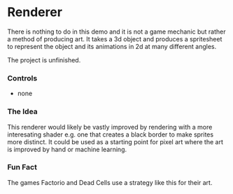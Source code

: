 # Renderer

There is nothing to do in this demo and it is not a game mechanic but rather a 
method of producing art. It takes a 3d object and produces a spritesheet to 
represent the object and its animations in 2d at many different angles.

The project is unfinished.

### Controls
- none

### The Idea
This renderer would likely be vastly improved by rendering with a more 
interesating shader e.g. one that creates a black border to make sprites more 
distinct.
It could be used as a starting point for pixel art where the art is improved by 
hand or machine learning.

### Fun Fact
The games Factorio and Dead Cells use a strategy like this for their art.
